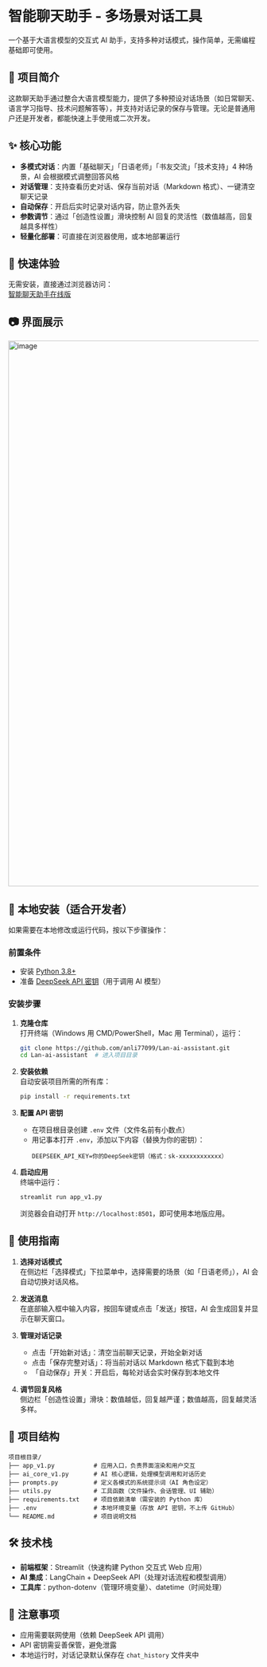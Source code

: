 # 智能聊天助手 - 多场景对话工具

一个基于大语言模型的交互式 AI 助手，支持多种对话模式，操作简单，无需编程基础即可使用。


## 🌟 项目简介

这款聊天助手通过整合大语言模型能力，提供了多种预设对话场景（如日常聊天、语言学习指导、技术问题解答等），并支持对话记录的保存与管理。无论是普通用户还是开发者，都能快速上手使用或二次开发。


## ✨ 核心功能

- **多模式对话**：内置「基础聊天」「日语老师」「书友交流」「技术支持」4 种场景，AI 会根据模式调整回答风格
- **对话管理**：支持查看历史对话、保存当前对话（Markdown 格式）、一键清空聊天记录
- **自动保存**：开启后实时记录对话内容，防止意外丢失
- **参数调节**：通过「创造性设置」滑块控制 AI 回复的灵活性（数值越高，回复越具多样性）
- **轻量化部署**：可直接在浏览器使用，或本地部署运行


## 🚀 快速体验

无需安装，直接通过浏览器访问：  
[智能聊天助手在线版](https://lan-ai-assistant-jzjowjysvg2yz67ocd6apx.streamlit.app/)  


## 📷 界面展示
<img width="2505" height="1095" alt="image" src="https://github.com/user-attachments/assets/cb5b59e0-faa1-4a6e-9b37-f95b4c0597a9" />


## 🔧 本地安装（适合开发者）

如果需要在本地修改或运行代码，按以下步骤操作：

### 前置条件
- 安装 [Python 3.8+](https://www.python.org/downloads/)
- 准备 [DeepSeek API 密钥](https://www.deepseek.com/)（用于调用 AI 模型）


### 安装步骤

1. **克隆仓库**  
   打开终端（Windows 用 CMD/PowerShell，Mac 用 Terminal），运行：  
   ```bash
   git clone https://github.com/anli77099/Lan-ai-assistant.git
   cd Lan-ai-assistant  # 进入项目目录
   ```

2. **安装依赖**  
   自动安装项目所需的所有库：  
   ```bash
   pip install -r requirements.txt
   ```

3. **配置 API 密钥**  
   - 在项目根目录创建 `.env` 文件（文件名前有小数点）  
   - 用记事本打开 `.env`，添加以下内容（替换为你的密钥）：  
     ```env
     DEEPSEEK_API_KEY=你的DeepSeek密钥（格式：sk-xxxxxxxxxxxx）
     ```

4. **启动应用**  
   终端中运行：  
   ```bash
   streamlit run app_v1.py
   ```
   浏览器会自动打开 `http://localhost:8501`，即可使用本地版应用。


## 📖 使用指南

1. **选择对话模式**  
   在侧边栏「选择模式」下拉菜单中，选择需要的场景（如「日语老师」），AI 会自动切换对话风格。

2. **发送消息**  
   在底部输入框中输入内容，按回车键或点击「发送」按钮，AI 会生成回复并显示在聊天窗口。

3. **管理对话记录**  
   - 点击「开始新对话」：清空当前聊天记录，开始全新对话  
   - 点击「保存完整对话」：将当前对话以 Markdown 格式下载到本地  
   - 「自动保存」开关：开启后，每轮对话会实时保存到本地文件  

4. **调节回复风格**  
   侧边栏「创造性设置」滑块：数值越低，回复越严谨；数值越高，回复越灵活多样。


## 📂 项目结构

```
项目根目录/
├── app_v1.py           # 应用入口，负责界面渲染和用户交互
├── ai_core_v1.py       # AI 核心逻辑，处理模型调用和对话历史
├── prompts.py          # 定义各模式的系统提示词（AI 角色设定）
├── utils.py            # 工具函数（文件操作、会话管理、UI 辅助）
├── requirements.txt    # 项目依赖清单（需安装的 Python 库）
├── .env                # 本地环境变量（存放 API 密钥，不上传 GitHub）
└── README.md           # 项目说明文档
```


## 🛠️ 技术栈

- **前端框架**：Streamlit（快速构建 Python 交互式 Web 应用）
- **AI 集成**：LangChain + DeepSeek API（处理对话流程和模型调用）
- **工具库**：python-dotenv（管理环境变量）、datetime（时间处理）


## 📌 注意事项

- 应用需要联网使用（依赖 DeepSeek API 调用）
- API 密钥需妥善保管，避免泄露
- 本地运行时，对话记录默认保存在 `chat_history` 文件夹中

